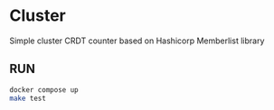 # Cluster

Simple cluster CRDT counter based on Hashicorp Memberlist library

## RUN

```sh
docker compose up
make test
```